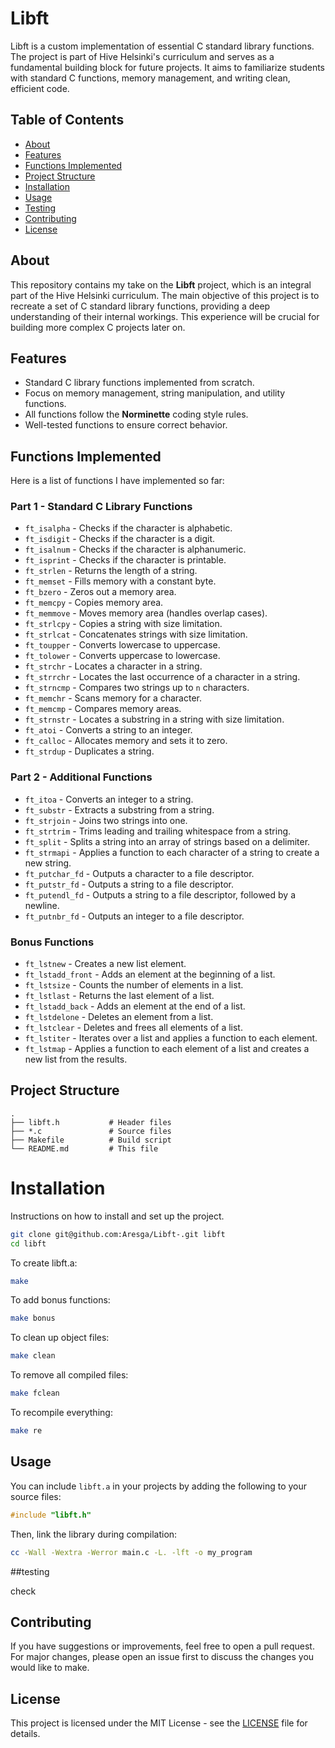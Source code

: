 # Libft

Libft is a custom implementation of essential C standard library functions. The project is part of Hive Helsinki's curriculum and serves as a fundamental building block for future projects. It aims to familiarize students with standard C functions, memory management, and writing clean, efficient code.

## Table of Contents

- [About](#about)
- [Features](#features)
- [Functions Implemented](#functions-implemented)
- [Project Structure](#project-structure)
- [Installation](#installation)
- [Usage](#usage)
- [Testing](#testing)
- [Contributing](#contributing)
- [License](#license)

## About

This repository contains my take on the **Libft** project, which is an integral part of the Hive Helsinki curriculum. The main objective of this project is to recreate a set of C standard library functions, providing a deep understanding of their internal workings. This experience will be crucial for building more complex C projects later on.

## Features

- Standard C library functions implemented from scratch.
- Focus on memory management, string manipulation, and utility functions.
- All functions follow the **Norminette** coding style rules.
- Well-tested functions to ensure correct behavior.

## Functions Implemented

Here is a list of functions I have implemented so far:

### Part 1 - Standard C Library Functions

- `ft_isalpha` - Checks if the character is alphabetic.
- `ft_isdigit` - Checks if the character is a digit.
- `ft_isalnum` - Checks if the character is alphanumeric.
- `ft_isprint` - Checks if the character is printable.
- `ft_strlen` - Returns the length of a string.
- `ft_memset` - Fills memory with a constant byte.
- `ft_bzero` - Zeros out a memory area.
- `ft_memcpy` - Copies memory area.
- `ft_memmove` - Moves memory area (handles overlap cases).
- `ft_strlcpy` - Copies a string with size limitation.
- `ft_strlcat` - Concatenates strings with size limitation.
- `ft_toupper` - Converts lowercase to uppercase.
- `ft_tolower` - Converts uppercase to lowercase.
- `ft_strchr` - Locates a character in a string.
- `ft_strrchr` - Locates the last occurrence of a character in a string.
- `ft_strncmp` - Compares two strings up to `n` characters.
- `ft_memchr` - Scans memory for a character.
- `ft_memcmp` - Compares memory areas.
- `ft_strnstr` - Locates a substring in a string with size limitation.
- `ft_atoi` - Converts a string to an integer.
- `ft_calloc` - Allocates memory and sets it to zero.
- `ft_strdup` - Duplicates a string.

### Part 2 - Additional Functions

- `ft_itoa` - Converts an integer to a string.
- `ft_substr` - Extracts a substring from a string.
- `ft_strjoin` - Joins two strings into one.
- `ft_strtrim` - Trims leading and trailing whitespace from a string.
- `ft_split` - Splits a string into an array of strings based on a delimiter.
- `ft_strmapi` - Applies a function to each character of a string to create a new string.
- `ft_putchar_fd` - Outputs a character to a file descriptor.
- `ft_putstr_fd` - Outputs a string to a file descriptor.
- `ft_putendl_fd` - Outputs a string to a file descriptor, followed by a newline.
- `ft_putnbr_fd` - Outputs an integer to a file descriptor.

### Bonus Functions

- `ft_lstnew` - Creates a new list element.
- `ft_lstadd_front` - Adds an element at the beginning of a list.
- `ft_lstsize` - Counts the number of elements in a list.
- `ft_lstlast` - Returns the last element of a list.
- `ft_lstadd_back` - Adds an element at the end of a list.
- `ft_lstdelone` - Deletes an element from a list.
- `ft_lstclear` - Deletes and frees all elements of a list.
- `ft_lstiter` - Iterates over a list and applies a function to each element.
- `ft_lstmap` - Applies a function to each element of a list and creates a new list from the results.

## Project Structure

```
.
├── libft.h           # Header files
├── *.c               # Source files
├── Makefile          # Build script
└── README.md         # This file
```

# Installation

Instructions on how to install and set up the project.

```bash
git clone git@github.com:Aresga/Libft-.git libft
cd libft
```

To create libft.a:
```bash
make
```

To add bonus functions:
```bash
make bonus
```

To clean up object files:

```bash
make clean
```

To remove all compiled files:

```bash
make fclean
```

To recompile everything:

```bash
make re
```

## Usage

You can include `libft.a` in your projects by adding the following to your source files:

```c
#include "libft.h"
```

Then, link the library during compilation:

```bash
cc -Wall -Wextra -Werror main.c -L. -lft -o my_program
```

##testing

check 


## Contributing

If you have suggestions or improvements, feel free to open a pull request. For major changes, please open an issue first to discuss the changes you would like to make.

## License

This project is licensed under the MIT License - see the [LICENSE](LICENSE) file for details.
